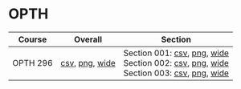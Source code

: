 # OPTH

| Course | Overall | Section |
| ------ | ------- | ------- |
| OPTH 296 | [csv](https://github.com/UCSD-Historical-Enrollment-Data/2025Spring/blob/main/overall/OPTH%20296.csv), [png](https://raw.githubusercontent.com/UCSD-Historical-Enrollment-Data/2025Spring/main/plot_overall/OPTH%20296.png), [wide](https://raw.githubusercontent.com/UCSD-Historical-Enrollment-Data/2025Spring/main/plot_overall_wide/OPTH%20296.png) | Section 001: [csv](https://github.com/UCSD-Historical-Enrollment-Data/2025Spring/blob/main/section/OPTH%20296_001.csv), [png](https://raw.githubusercontent.com/UCSD-Historical-Enrollment-Data/2025Spring/main/plot_section/OPTH%20296_001.png), [wide](https://raw.githubusercontent.com/UCSD-Historical-Enrollment-Data/2025Spring/main/plot_section_wide/OPTH%20296_001.png)<br>Section 002: [csv](https://github.com/UCSD-Historical-Enrollment-Data/2025Spring/blob/main/section/OPTH%20296_002.csv), [png](https://raw.githubusercontent.com/UCSD-Historical-Enrollment-Data/2025Spring/main/plot_section/OPTH%20296_002.png), [wide](https://raw.githubusercontent.com/UCSD-Historical-Enrollment-Data/2025Spring/main/plot_section_wide/OPTH%20296_002.png)<br>Section 003: [csv](https://github.com/UCSD-Historical-Enrollment-Data/2025Spring/blob/main/section/OPTH%20296_003.csv), [png](https://raw.githubusercontent.com/UCSD-Historical-Enrollment-Data/2025Spring/main/plot_section/OPTH%20296_003.png), [wide](https://raw.githubusercontent.com/UCSD-Historical-Enrollment-Data/2025Spring/main/plot_section_wide/OPTH%20296_003.png) |

